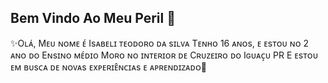 ## Bem Vindo Ao Meu Peril 👋


✨Oʟᴀ́, Mᴇᴜ ɴᴏᴍᴇ ᴇ́ Isᴀʙᴇʟɪ ᴛᴇᴏᴅᴏʀᴏ ᴅᴀ sɪʟᴠᴀ 
Tᴇɴʜᴏ 16 ᴀɴᴏs, ᴇ ᴇsᴛᴏᴜ ɴᴏ 2 ᴀɴᴏ ᴅᴏ Eɴsɪɴᴏ ᴍᴇ́ᴅɪᴏ
Mᴏʀᴏ ɴᴏ ɪɴᴛᴇʀɪᴏʀ ᴅᴇ Cʀᴜᴢᴇɪʀᴏ ᴅᴏ Iɢᴜᴀᴄ̧ᴜ PR
E ᴇsᴛᴏᴜ ᴇᴍ ʙᴜsᴄᴀ ᴅᴇ ɴᴏᴠᴀs ᴇxᴘᴇʀɪᴇ̂ɴᴄɪᴀs ᴇ ᴀᴘʀᴇɴᴅɪᴢᴀᴅᴏ👯 
